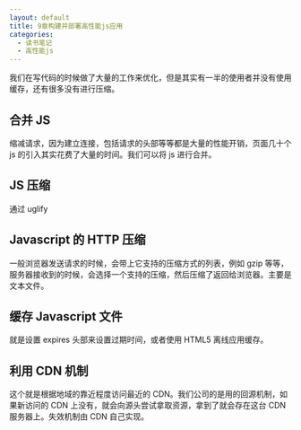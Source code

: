 ```yaml
---
layout: default
title: 9章构建并部署高性能js应用
categories:
  - 读书笔记
  - 高性能js
---
```


我们在写代码的时候做了大量的工作来优化，但是其实有一半的使用者并没有使用缓存，还有很多没有进行压缩。

## 合并 JS

缩减请求，因为建立连接，包括请求的头部等等都是大量的性能开销，页面几十个 js 的引入其实花费了大量的时间。我们可以将 js 进行合并。

## JS 压缩

通过 uglify

## Javascript 的 HTTP 压缩

一般浏览器发送请求的时候，会带上它支持的压缩方式的列表，例如 gzip 等等，服务器接收到的时候，会选择一个支持的压缩，然后压缩了返回给浏览器。主要是文本文件。

## 缓存 Javascript 文件

就是设置 expires 头部来设置过期时间，或者使用 HTML5 离线应用缓存。

## 利用 CDN 机制

这个就是根据地域的靠近程度访问最近的 CDN。我们公司的是用的回源机制，如果新访问的 CDN 上没有，就会向源头尝试拿取资源，拿到了就会存在这台 CDN 服务器上。失效机制由 CDN 自己实现。
